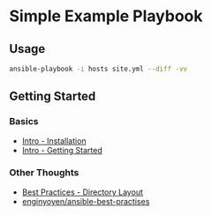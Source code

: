 # Simple Example Playbook

## Usage

```sh
ansible-playbook -i hosts site.yml --diff -vv
```

## Getting Started
### Basics
- [Intro - Installation](http://docs.ansible.com/ansible/intro_installation.html)
- [Intro - Getting Started](http://docs.ansible.com/ansible/intro_getting_started.html)

### Other Thoughts
- [Best Practices - Directory Layout](http://docs.ansible.com/ansible/playbooks_best_practices.html#directory-layout)
- [enginyoyen/ansible-best-practises](https://github.com/enginyoyen/ansible-best-practises)
